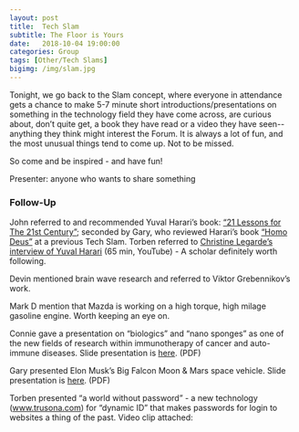 ```yaml
---
layout: post
title:  Tech Slam
subtitle: The Floor is Yours
date:   2018-10-04 19:00:00
categories: Group
tags: [Other/Tech Slams]
bigimg: /img/slam.jpg
---
```


Tonight, we go back to the Slam concept, where everyone in attendance gets a chance to make 5-7 minute short introductions/presentations on something in the technology field they have come across, are curious about, don’t quite get, a book they have read or a video they have seen--anything they think might interest the Forum. It is always a lot of fun, and the most unusual things tend to come up. Not to be missed.  

So come and be inspired - and have fun!

Presenter: anyone who wants to share something 

### Follow-Up

John referred to and recommended Yuval Harari’s book: [“21 Lessons for The 21st Century”](https://www.amazon.com/Lessons-21st-Century-Yuval-Harari/dp/0525512179); seconded by Gary, who reviewed Harari’s book [“Homo Deus”](https://www.amazon.com/gp/product/0062464345) at a previous Tech Slam. Torben referred to [Christine Legarde’s interview of Yuval Harari](https://www.youtube.com/watch?v=t5Y2CwCsnbA) (65 min, YouTube)  - A scholar definitely worth following.

Devin mentioned brain wave research and referred to Viktor Grebennikov’s work.

Mark D mention that Mazda is working on a high torque, high milage gasoline engine. Worth keeping an eye on.

Connie gave a presentation on “biologics” and “nano sponges” as one of the new fields of research within immunotherapy of cancer and auto-immune diseases. Slide presentation is [here](/assets/present/2018/biologics-nanosponges.pdf). (PDF)

Gary presented Elon Musk’s Big Falcon Moon & Mars space vehicle. Slide presentation is [here](/assets/present/2018/spacex.pdf). (PDF)

Torben presented “a world without password” - a new technology (www.trusona.com) for “dynamic ID” that makes passwords for login to websites a thing of the past. Video clip attached:
